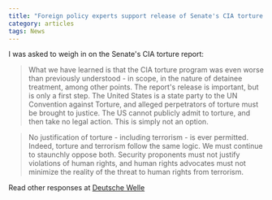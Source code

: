 ```yaml
---
title: "Foreign policy experts support release of Senate's CIA torture report"
category: articles
tags: News
---
```

I was asked to weigh in on the Senate's CIA torture report:

> What we have learned is that the CIA torture program was even worse than previously understood - in scope, in the nature of detainee treatment, among other points. The report's release is important, but is only a first step. The United States is a state party to the UN Convention against Torture, and alleged perpetrators of torture must be brought to justice. The US cannot publicly admit to torture, and then take no legal action. This is simply not an option.

> No justification of torture - including terrorism - is ever permitted. Indeed, torture and terrorism follow the same logic. We must continue to staunchly oppose both. Security proponents must not justify violations of human rights, and human rights advocates must not minimize the reality of the threat to human rights from terrorism.

Read other responses at [Deutsche Welle](http://www.dw.de/foreign-policy-experts-support-release-of-senates-cia-torture-report/a-18121161)
